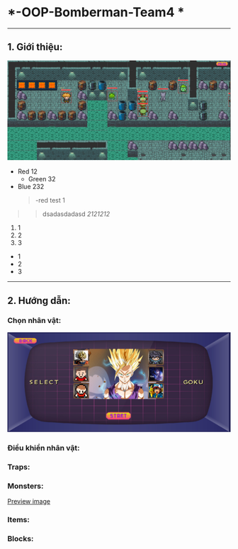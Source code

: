 # *-OOP-Bomberman-Team4 *
***
## 1. Giới thiệu:
![alt text](/res/images/preview/phase01.png)

* Red 12
  * Green 32
* Blue 232
    > -red test 1
>
> > dsadasdadasd
*2121212*
<ol>
<li>1</li>
<li>2</li>
<li>3</li>
</ol>

<ul>
<li>1</li>
<li>2</li>
<li>3</li>
</ul>

***
## 2. Hướng dẫn:
### Chọn nhân vật:
![alt text](/res/images/preview/character-selection.png)
####
### Điều khiển nhân vật:

### Traps:

### Monsters:

[Preview image](/res/images/preview/phase01.png)

### Items:

### Blocks:




##
